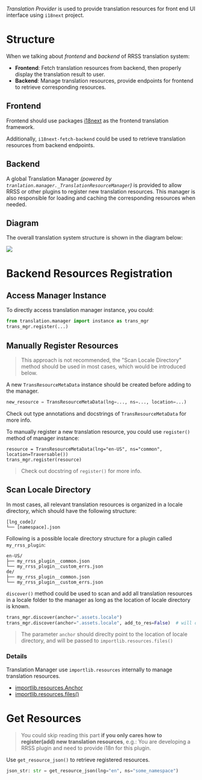 _Translation Provider_ is used to provide translation resources for front end UI interface
using `i18next` project.

# Structure

When we talking about _frontend_ and _backend_ of RRSS translation system:

- **Frontend**: Fetch translation resources from backend, then properly display the translation result to user.
- **Backend**: Manage translation resources, provide endpoints for frontend to retrieve corresponding resources.

## Frontend

Frontend should use packages [i18next](https://www.i18next.com/) as the frontend translation framework.

Additionally, `i18next-fetch-backend` could be used to retrieve translation resources from backend endpoints.

## Backend

A global Translation Manager _(powered by `tranlation.manager._TranslationResourceManager`)_ is provided to allow RRSS or other plugins to register new translation resources. This manager is also responsible for loading and caching the corresponding resources when needed.

## Diagram

The overall translation system structure is shown in the diagram below:

[![](https://github.com/user-attachments/assets/a0197f4a-7dee-497e-a91d-3f4b9d23de20)](https://excalidraw.com/#json=vdgrFF_Fzm7XQJRT1_PQt,s5uenLyyQKTEKkhUtSgXsQ)

# Backend Resources Registration

## Access Manager Instance

To directly access translation manager instance, you could:

```python
from translation.manager import instance as trans_mgr
trans_mgr.register(...)
```

## Manually Register Resources

> This approach is not recommended, the "Scan Locale Directory" method should be used in most cases,
> which would be introduced below.

A new `TransResourceMetaData` instance should be created before adding to the manager.

```python
new_resource = TransResourceMetaData(lng=..., ns=..., location=...)
```

Check out type annotations and docstrings of `TransResourceMetaData` for more info.

To manually register a new translation resource, you could use `register()` method of manager instance:

```
resource = TransResourceMetaData(lng="en-US", ns="common", location=Traversable())
trans_mgr.register(resource)
```

> Check out docstring of `register()` for more info.

## Scan Locale Directory

In most cases, all relevant translation resources is organized in a locale directory,
which should have the following structure:

```plaintext
[lng_code]/
└── [namespace].json
```

Following is a possible locale directory structure for a plugin called `my_rrss_plugin`:

```plaintext
en-US/
├── my_rrss_plugin__common.json
└── my_rrss_plugin__custom_errs.json
de/
├── my_rrss_plugin__common.json
└── my_rrss_plugin__custom_errs.json
```

`discover()` method could be used to scan and add all translation resources in a locale folder to the manager
as long as the location of locale directory is known.

```python
trans_mgr.discover(anchor=".assets.locale")
trans_mgr.discover(anchor=".assets.locale", add_to_res=False)  # will only return list of res, do not add to mgr instance
```

> The parameter `anchor` should direclty point to the location of locale directory, and will be passed to `importlib.resources.files()`

### Details

Translation Manager use `importlib.resources` internally to manage translation resources.

- [importlib.resources.Anchor](https://docs.python.org/3/library/importlib.resources.html#importlib.resources.Anchor)
- [importlib.resources.files()](https://docs.python.org/3/library/importlib.resources.html#importlib.resources.files)

# Get Resources

> You could skip reading this part **if you only cares how to register(add) new translation resources**, e.g.: You are developing a RRSS plugin and need to provide i18n for this plugin.

Use `get_resource_json()` to retrieve registered resources.

```python
json_str: str = get_resource_json(lng="en", ns="some_namespace")
```
